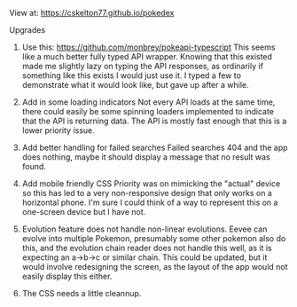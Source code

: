 View at: https://cskelton77.github.io/pokedex

Upgrades

1. Use this: https://github.com/monbrey/pokeapi-typescript
    This seems like a much better fully typed API wrapper.
    Knowing that this existed made me slightly lazy on 
    typing the API responses, as ordinarily if something
    like this exists I would just use it. I typed a few
    to demonstrate what it would look like, but gave up
    after a while.

2. Add in some loading indicators
    Not every API loads at the same time, there could easily
    be some spinning loaders implemented to indicate that
    the API is returning data. The API is mostly fast enough
    that this is a lower priority issue.

3. Add better handling for failed searches
    Failed searches 404 and the app does nothing, maybe it
    should display a message that no result was found.

4. Add mobile friendly CSS
    Priority was on mimicking the "actual" device so this has
    led to a very non-responsive design that only works on
    a horizontal phone. I'm sure I could think of a way to
    represent this on a one-screen device but I have not.

5. Evolution feature does not handle non-linear evolutions.
    Eevee can evolve into multiple Pokemon, presumably some
    other pokemon also do this, and the evolution chain reader
    does not handle this well, as it is expecting an a->b->c or
    similar chain. This could be updated, but it would involve
    redesigning the screen, as the layout of the app would not
    easily display this either. 

6. The CSS needs a little cleannup.